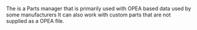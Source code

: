 The is a Parts manager that is primarily used with OPEA based data used by some manufacturers
It can also work with custom parts that are not supplied as a OPEA file.
